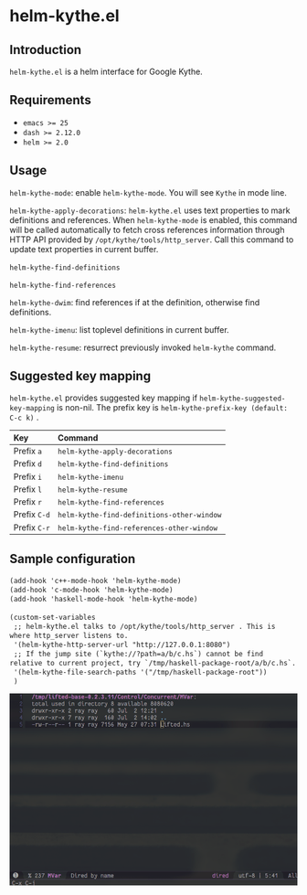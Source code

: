 # helm-kythe.el

## Introduction

`helm-kythe.el` is a helm interface for Google Kythe.

## Requirements

* `emacs >= 25`
* `dash >= 2.12.0`
* `helm >= 2.0`

## Usage

`helm-kythe-mode`: enable `helm-kythe-mode`. You will see `Kythe` in mode line.

`helm-kythe-apply-decorations`: `helm-kythe.el` uses text properties to mark definitions and references. When `helm-kythe-mode` is enabled, this command will be called automatically to fetch cross references information through HTTP API provided by `/opt/kythe/tools/http_server`. Call this command to update text properties in current buffer.

`helm-kythe-find-definitions`

`helm-kythe-find-references`

`helm-kythe-dwim`: find references if at the definition, otherwise find definitions.

`helm-kythe-imenu`: list toplevel definitions in current buffer.

`helm-kythe-resume`: resurrect previously invoked `helm-kythe` command.

## Suggested key mapping

`helm-kythe.el` provides suggested key mapping if `helm-kythe-suggested-key-mapping` is non-nil. The prefix key is `helm-kythe-prefix-key (default: C-c k)` .

|Key          |Command                                      |
|:------------|:--------------------------------------------|
|Prefix `a`   | `helm-kythe-apply-decorations`              |
|Prefix `d`   | `helm-kythe-find-definitions`               |
|Prefix `i`   | `helm-kythe-imenu`                          |
|Prefix `l`   | `helm-kythe-resume`                         |
|Prefix `r`   | `helm-kythe-find-references`                |
|Prefix `C-d` | `helm-kythe-find-definitions-other-window`  |
|Prefix `C-r` | `helm-kythe-find-references-other-window` |

## Sample configuration

```elisp
(add-hook 'c++-mode-hook 'helm-kythe-mode)
(add-hook 'c-mode-hook 'helm-kythe-mode)
(add-hook 'haskell-mode-hook 'helm-kythe-mode)

(custom-set-variables
 ;; helm-kythe.el talks to /opt/kythe/tools/http_server . This is where http_server listens to.
 '(helm-kythe-http-server-url "http://127.0.0.1:8080")
 ;; If the jump site (`kythe://?path=a/b/c.hs`) cannot be find relative to current project, try `/tmp/haskell-package-root/a/b/c.hs`.
 '(helm-kythe-file-search-paths '("/tmp/haskell-package-root"))
 )
```

![](images/helm-kythe-haskell.gif)
